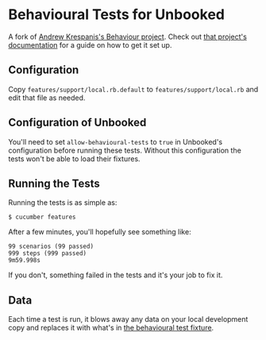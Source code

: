 Behavioural Tests for Unbooked
==============================

A fork of [Andrew Krespanis's Behaviour project](https://github.com/andrewk/behaviour). Check out [that project's documentation](https://github.com/andrewk/behaviour/blob/master/README.md) for a guide on how to get it set up.

Configuration
-------------

Copy `features/support/local.rb.default` to `features/support/local.rb` and edit that file as needed.

Configuration of Unbooked
-------------------------

You'll need to set `allow-behavioural-tests` to `true` in Unbooked's configuration before running these tests. Without this configuration the tests won't be able to load their fixtures.

Running the Tests
-----------------

Running the tests is as simple as:

	$ cucumber features

After a few minutes, you'll hopefully see something like:

	99 scenarios (99 passed)
	999 steps (999 passed)
	9m59.998s

If you don't, something failed in the tests and it's your job to fix it.

Data
----

Each time a test is run, it blows away any data on your local development copy and replaces it with what's in [the behavioural test fixture](https://github.com/wavedigital/unbooked/blob/develop/app/data/fixtures/behaviouraltest.yml).